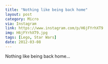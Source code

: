 ```yaml
---
title: "Nothing like being back home"
layout: post
category: Micro
via: Instagram
link: https://www.instagram.com/p/H6jFYrhXT9
img: H6jFYrhXT9.jpg
tags: [Lego, Star Wars]
date: 2012-03-08
---
```

Nothing like being back home...